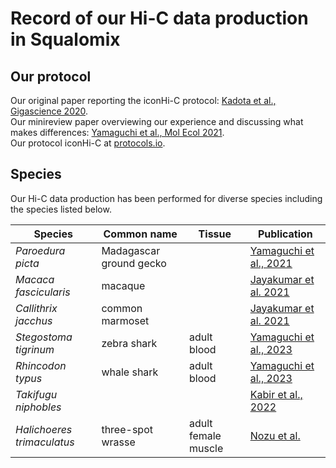 # Record of our Hi-C data production in Squalomix

## Our protocol

Our original paper reporting the iconHi-C protocol: [Kadota et al., Gigascience 2020](https://academic.oup.com/gigascience/article/9/1/giz158/5695848).<br>
Our minireview paper overviewing our experience and discussing what makes differences: [Yamaguchi et al., Mol Ecol 2021](https://onlinelibrary.wiley.com/doi/full/10.1111/mec.16146).<br>
Our protocol iconHi-C at [protocols.io](https://www.protocols.io/view/iconhi-c-protocol-ver-1-0-eq2lydr6elx9/v1).
## Species

Our Hi-C data production has been performed for diverse species including the species listed below.

| Species | Common name | Tissue | Publication |
|----|----|----|----|
|*Paroedura picta*|Madagascar ground gecko| | [Yamaguchi et al., 2021](https://onlinelibrary.wiley.com/doi/full/10.1111/mec.16146)|
| *Macaca fascicularis*| macaque || [Jayakumar et al. 2021](https://www.nature.com/articles/s41597-021-00935-6)|
| *Callithrix jacchus* | common marmoset|| [Jayakumar et al. 2021](https://www.nature.com/articles/s41597-021-00935-6)|
| *Stegostoma tigrinum* | zebra shark |adult blood| [Yamaguchi et al., 2023](https://genome.cshlp.org/content/early/2023/08/17/gr.276840.122.abstract)|
| *Rhincodon typus* | whale shark | adult blood|[Yamaguchi et al., 2023](https://genome.cshlp.org/content/early/2023/08/17/gr.276840.122.abstract)|
| *Takifugu niphobles* |  | |[Kabir et al., 2022](https://www.pnas.org/doi/10.1073/pnas.2121469119)|
| *Halichoeres trimaculatus* | three-spot wrasse | adult female muscle | [Nozu et al.](https://www.biorxiv.org/content/10.1101/2023.07.09.545663v2.full) |
